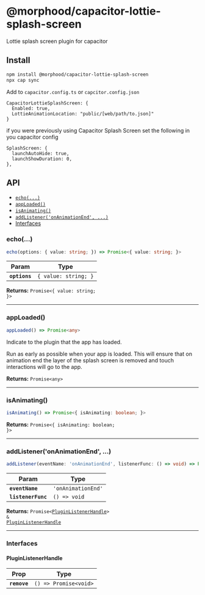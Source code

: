 # @morphood/capacitor-lottie-splash-screen

Lottie splash screen plugin for capacitor

## Install

```bash
npm install @morphood/capacitor-lottie-splash-screen
npx cap sync
```

Add to `capacitor.config.ts` or `capcitor.config.json`
```
CapacitorLottieSplashScreen: {
  Enabled: true,
  LottieAnimationLocation: "public/[web/path/to.json]"
}
```

if you were previously using Capacitor Splash Screen set the following in you capacitor config
```
SplashScreen: {
  launchAutoHide: true,
  launchShowDuration: 0,
},
```

## API

<docgen-index>

* [`echo(...)`](#echo)
* [`appLoaded()`](#apploaded)
* [`isAnimating()`](#isanimating)
* [`addListener('onAnimationEnd', ...)`](#addlisteneronanimationend)
* [Interfaces](#interfaces)

</docgen-index>

<docgen-api>
<!--Update the source file JSDoc comments and rerun docgen to update the docs below-->

### echo(...)

```typescript
echo(options: { value: string; }) => Promise<{ value: string; }>
```

| Param         | Type                            |
| ------------- | ------------------------------- |
| **`options`** | <code>{ value: string; }</code> |

**Returns:** <code>Promise&lt;{ value: string; }&gt;</code>

--------------------


### appLoaded()

```typescript
appLoaded() => Promise<any>
```

Indicate to the plugin that the app has loaded.

Run as early as possible when your app is loaded.
This will ensure that on animation end the layer of the splash screen is removed
and touch interactions will go to the app.

**Returns:** <code>Promise&lt;any&gt;</code>

--------------------


### isAnimating()

```typescript
isAnimating() => Promise<{ isAnimating: boolean; }>
```

**Returns:** <code>Promise&lt;{ isAnimating: boolean; }&gt;</code>

--------------------


### addListener('onAnimationEnd', ...)

```typescript
addListener(eventName: 'onAnimationEnd', listenerFunc: () => void) => Promise<PluginListenerHandle> & PluginListenerHandle
```

| Param              | Type                          |
| ------------------ | ----------------------------- |
| **`eventName`**    | <code>'onAnimationEnd'</code> |
| **`listenerFunc`** | <code>() =&gt; void</code>    |

**Returns:** <code>Promise&lt;<a href="#pluginlistenerhandle">PluginListenerHandle</a>&gt; & <a href="#pluginlistenerhandle">PluginListenerHandle</a></code>

--------------------


### Interfaces


#### PluginListenerHandle

| Prop         | Type                                      |
| ------------ | ----------------------------------------- |
| **`remove`** | <code>() =&gt; Promise&lt;void&gt;</code> |

</docgen-api>
